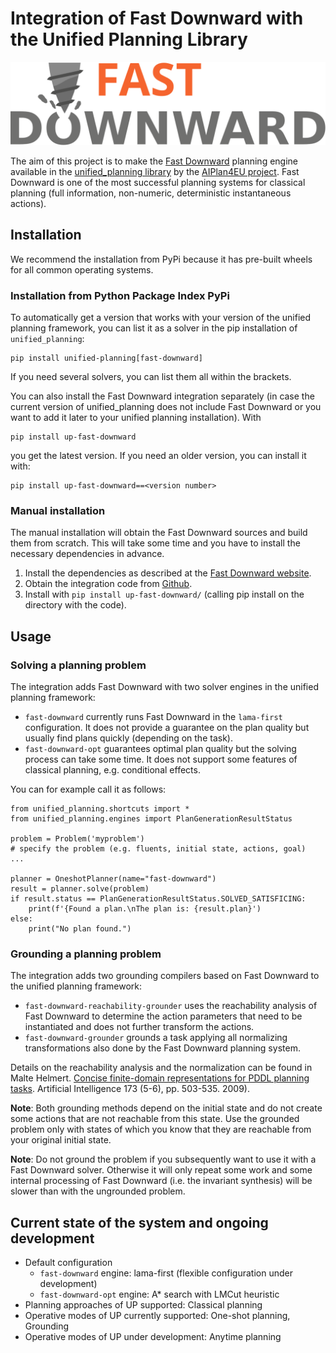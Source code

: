 # Integration of Fast Downward with the Unified Planning Library

![Fast Downward Logo](https://github.com/aibasel/downward/blob/main/misc/images/fast-downward.svg "Fast Downward Logo")

The aim of this project is to make the [Fast
Downward](https://www.fast-downward.org/) planning engine available in the
[unified_planning library](https://github.com/aiplan4eu/unified-planning) by
the [AIPlan4EU project](https://www.aiplan4eu-project.eu/). Fast Downward is
one of the most successful planning systems for classical planning (full
information, non-numeric, deterministic instantaneous actions).

## Installation

We recommend the installation from PyPi because it has pre-built wheels for all common operating systems.

### Installation from Python Package Index PyPi

To automatically get a version that works with your version of the unified planning framework, you can list it as a solver in the pip installation of ```unified_planning```:

```
pip install unified-planning[fast-downward]
```

If you need several solvers, you can list them all within the brackets.

You can also install the Fast Downward integration separately (in case the current version of unified_planning does not include Fast Downward or you want to add it later to your unified planning installation). With

```
pip install up-fast-downward
```

you get the latest version. If you need an older version, you can install it with:

```
pip install up-fast-downward==<version number>
```

### Manual installation

The manual installation will obtain the Fast Downward sources and build them from scratch. This will take some time and you have to install the necessary dependencies in advance.

1. Install the dependencies as described at the [Fast Downward website](https://www.fast-downward.org/ObtainingAndRunningFastDownward).
1. Obtain the integration code from [Github](https://github.com/aiplan4eu/up-fast-downward).
1. Install with ```pip install up-fast-downward/``` (calling pip install on the directory with the code).

## Usage

### Solving a planning problem

The integration adds Fast Downward with two solver engines in the unified planning framework:

- ```fast-downward``` currently runs Fast Downward in the ```lama-first``` configuration. It does not provide a guarantee on the plan quality but usually find plans quickly (depending on the task).
- ```fast-downward-opt``` guarantees optimal plan quality but the solving process can take some time. It does not support some features of classical planning, e.g. conditional effects.

You can for example call it as follows:

```
from unified_planning.shortcuts import *
from unified_planning.engines import PlanGenerationResultStatus

problem = Problem('myproblem')
# specify the problem (e.g. fluents, initial state, actions, goal)
...

planner = OneshotPlanner(name="fast-downward")
result = planner.solve(problem)
if result.status == PlanGenerationResultStatus.SOLVED_SATISFICING:
    print(f'{Found a plan.\nThe plan is: {result.plan}')
else:
    print("No plan found.")
```

### Grounding a planning problem

The integration adds two grounding compilers based on Fast Downward to the unified planning framework:
- ```fast-downward-reachability-grounder``` uses the reachability analysis of Fast Downward to determine the action parameters that need to be instantiated and does not further transform the actions.
- ```fast-downward-grounder``` grounds a task applying all normalizing transformations also done by the Fast Downward planning system.

Details on the reachability analysis and the normalization can be found in Malte Helmert. [Concise finite-domain representations for PDDL planning tasks](https://ai.dmi.unibas.ch/papers/helmert-aij2009.pdf). Artificial Intelligence 173 (5-6), pp. 503-535. 2009).
  
**Note**: Both grounding methods depend on the initial state and do not create some actions that are not reachable from this state. Use the grounded problem only with states of which you know that they are reachable from your original initial state.

**Note**: Do not ground the problem if you subsequently want to use it with a Fast Downward solver. Otherwise it will only repeat some work and some internal processing of Fast Downward (i.e. the invariant synthesis) will be slower than with the ungrounded problem.


## Current state of the system and ongoing development

- Default configuration
    - ```fast-downward``` engine: lama-first (flexible configuration under development)
    - ```fast-downward-opt``` engine: A* search with LMCut heuristic
- Planning approaches of UP supported: Classical planning
- Operative modes of UP currently supported: One-shot planning, Grounding
- Operative modes of UP under development: Anytime planning

